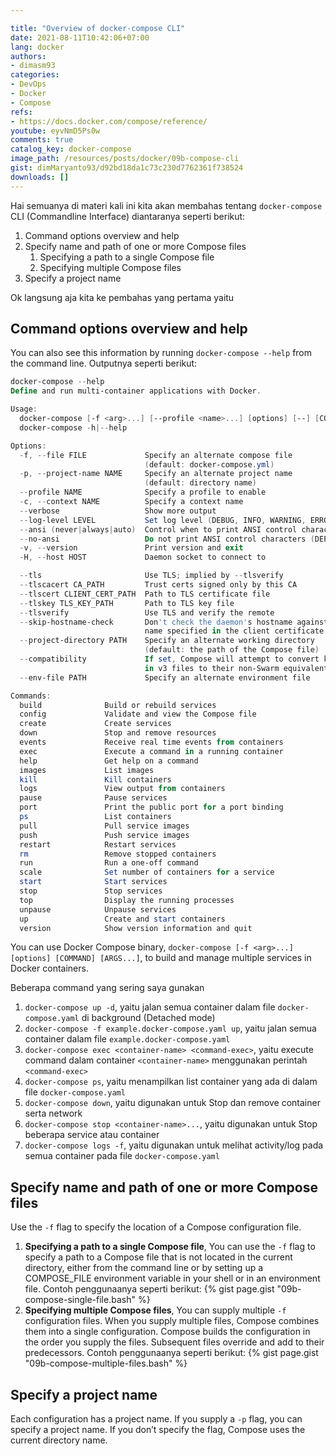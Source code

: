 ```yaml
---

title: "Overview of docker-compose CLI"
date: 2021-08-11T10:42:06+07:00
lang: docker
authors:
- dimasm93
categories:
- DevOps
- Docker
- Compose
refs: 
- https://docs.docker.com/compose/reference/
youtube: eyvNmD5Ps0w
comments: true
catalog_key: docker-compose
image_path: /resources/posts/docker/09b-compose-cli
gist: dimMaryanto93/d92bd18da1c73c230d7762361f738524
downloads: []
---
```


Hai semuanya di materi kali ini kita akan membahas tentang `docker-compose` CLI (Commandline Interface) diantaranya seperti berikut:

1. Command options overview and help
2. Specify name and path of one or more Compose files
    1. Specifying a path to a single Compose file
    2. Specifying multiple Compose files
3. Specify a project name

Ok langsung aja kita ke pembahas yang pertama yaitu 

<!--more-->

## Command options overview and help

You can also see this information by running `docker-compose --help` from the command line. Outputnya seperti berikut:

```powershell
docker-compose --help
Define and run multi-container applications with Docker.

Usage:
  docker-compose [-f <arg>...] [--profile <name>...] [options] [--] [COMMAND] [ARGS...]
  docker-compose -h|--help

Options:
  -f, --file FILE             Specify an alternate compose file
                              (default: docker-compose.yml)
  -p, --project-name NAME     Specify an alternate project name
                              (default: directory name)
  --profile NAME              Specify a profile to enable
  -c, --context NAME          Specify a context name
  --verbose                   Show more output
  --log-level LEVEL           Set log level (DEBUG, INFO, WARNING, ERROR, CRITICAL)
  --ansi (never|always|auto)  Control when to print ANSI control characters
  --no-ansi                   Do not print ANSI control characters (DEPRECATED)
  -v, --version               Print version and exit
  -H, --host HOST             Daemon socket to connect to

  --tls                       Use TLS; implied by --tlsverify
  --tlscacert CA_PATH         Trust certs signed only by this CA
  --tlscert CLIENT_CERT_PATH  Path to TLS certificate file
  --tlskey TLS_KEY_PATH       Path to TLS key file
  --tlsverify                 Use TLS and verify the remote
  --skip-hostname-check       Don't check the daemon's hostname against the
                              name specified in the client certificate
  --project-directory PATH    Specify an alternate working directory
                              (default: the path of the Compose file)
  --compatibility             If set, Compose will attempt to convert keys
                              in v3 files to their non-Swarm equivalent (DEPRECATED)
  --env-file PATH             Specify an alternate environment file

Commands:
  build              Build or rebuild services
  config             Validate and view the Compose file
  create             Create services
  down               Stop and remove resources
  events             Receive real time events from containers
  exec               Execute a command in a running container
  help               Get help on a command
  images             List images
  kill               Kill containers
  logs               View output from containers
  pause              Pause services
  port               Print the public port for a port binding
  ps                 List containers
  pull               Pull service images
  push               Push service images
  restart            Restart services
  rm                 Remove stopped containers
  run                Run a one-off command
  scale              Set number of containers for a service
  start              Start services
  stop               Stop services
  top                Display the running processes
  unpause            Unpause services
  up                 Create and start containers
  version            Show version information and quit
```

You can use Docker Compose binary, `docker-compose [-f <arg>...] [options] [COMMAND] [ARGS...]`, to build and manage multiple services in Docker containers.

Beberapa command yang sering saya gunakan 

1. `docker-compose up -d`, yaitu jalan semua container dalam file `docker-compose.yaml` di background (Detached mode)
2. `docker-compose -f example.docker-compose.yaml up`, yaitu jalan semua container dalam file `example.docker-compose.yaml`
3. `docker-compose exec <container-name> <command-exec>`, yaitu execute command dalam container `<container-name>` menggunakan perintah `<command-exec>`
4. `docker-compose ps`, yaitu menampilkan list container yang ada di dalam file `docker-compose.yaml`
5. `docker-compose down`, yaitu digunakan untuk Stop dan remove container serta network
6. `docker-compose stop <container-name>...`, yaitu digunakan untuk Stop beberapa service atau container
7. `docker-compose logs -f`, yaitu digunakan untuk melihat activity/log pada semua container pada file `docker-compose.yaml`

## Specify name and path of one or more Compose files

Use the `-f` flag to specify the location of a Compose configuration file.

1. **Specifying a path to a single Compose file**, You can use the `-f` flag to specify a path to a Compose file that is not located in the current directory, either from the command line or by setting up a COMPOSE_FILE environment variable in your shell or in an environment file. Contoh penggunaanya seperti berikut:
    {% gist page.gist "09b-compose-single-file.bash" %}
2. **Specifying multiple Compose files**, You can supply multiple `-f` configuration files. When you supply multiple files, Compose combines them into a single configuration. Compose builds the configuration in the order you supply the files. Subsequent files override and add to their predecessors. Contoh penggunaanya seperti berikut:
    {% gist page.gist "09b-compose-multiple-files.bash" %}

## Specify a project name

Each configuration has a project name. If you supply a `-p` flag, you can specify a project name. If you don’t specify the flag, Compose uses the current directory name. 